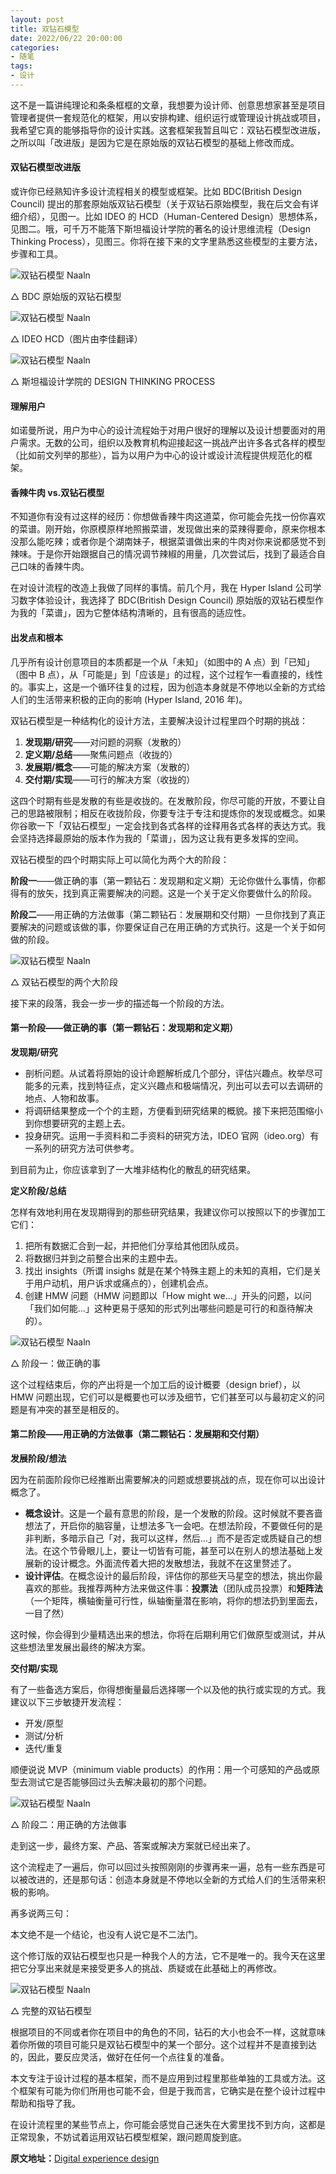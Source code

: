```yaml
---
layout: post
title: 双钻石模型
date: 2022/06/22 20:00:00
categories:
- 随笔
tags:
- 设计
---
```


这不是一篇讲纯理论和条条框框的文章，我想要为设计师、创意思想家甚至是项目管理者提供一套规范化的框架，用以安排构建、组织运行或管理设计挑战或项目，我希望它真的能够指导你的设计实践。这套框架我暂且叫它：双钻石模型改进版，之所以叫「改进版」是因为它是在原始版的双钻石模型的基础上修改而成。

#### 双钻石模型改进版

或许你已经熟知许多设计流程相关的模型或框架。比如 BDC(British Design Council) 提出的那套原始版双钻石模型（关于双钻石原始模型，我在后文会有详细介绍），见图一。比如 IDEO 的 HCD（Human-Centered Design）思想体系，见图二。哦，可千万不能落下斯坦福设计学院的著名的设计思维流程（Design Thinking Process），见图三。你将在接下来的文字里熟悉这些模型的主要方法，步骤和工具。

![双钻石模型 Naaln](https://pics.naaln.com/blog/2022-06-22-174551.png-basicBlog)

△ BDC 原始版的双钻石模型

![双钻石模型 Naaln](https://pics.naaln.com/blog/2022-06-22-486010.png-basicBlog)

△ IDEO HCD（图片由李佳翻译）

![双钻石模型 Naaln](https://pics.naaln.com/blog/2022-06-22-37bb52.png-basicBlog)

△ 斯坦福设计学院的 DESIGN THINKING PROCESS

#### 理解用户

如诺曼所说，用户为中心的设计流程始于对用户很好的理解以及设计想要面对的用户需求。无数的公司，组织以及教育机构迎接起这一挑战产出许多各式各样的模型（比如前文列举的那些），旨为以用户为中心的设计或设计流程提供规范化的框架。

#### 香辣牛肉 vs.双钻石模型

不知道你有没有过这样的经历：你想做香辣牛肉这道菜，你可能会先找一份你喜欢的菜谱。刚开始，你原模原样地照搬菜谱，发现做出来的菜辣得要命，原来你根本没那么能吃辣；或者你是个湖南妹子，根据菜谱做出来的牛肉对你来说都感觉不到辣味。于是你开始跟据自己的情况调节辣椒的用量，几次尝试后，找到了最适合自己口味的香辣牛肉。

在对设计流程的改造上我做了同样的事情。前几个月，我在 Hyper Island 公司学习数字体验设计，我选择了 BDC(British Design Council) 原始版的双钻石模型作为我的「菜谱」，因为它整体结构清晰的，且有很高的适应性。

#### 出发点和根本

几乎所有设计创意项目的本质都是一个从「未知」（如图中的 A 点）到「已知」（图中 B 点），从「可能是」到「应该是」的过程，这个过程乍一看直接的，线性的。事实上，这是一个循环往复的过程，因为创造本身就是不停地以全新的方式给人们的生活带来积极的正向的影响 (Hyper Island, 2016 年)。

双钻石模型是一种结构化的设计方法，主要解决设计过程里四个时期的挑战：

1. **发现期/研究**——对问题的洞察（发散的）
2. **定义期/总结**——聚焦问题点（收拢的）
3. **发展期/概念**——可能的解决方案（发散的）
4. **交付期/实现**——可行的解决方案（收拢的）

这四个时期有些是发散的有些是收拢的。在发散阶段，你尽可能的开放，不要让自己的思路被限制；相反在收拢阶段，你要专注于专注和提炼你的发现或概念。如果你谷歌一下「双钻石模型」一定会找到各式各样的诠释用各式各样的表达方式。我会坚持选择最原始的版本作为我的「菜谱」，因为这让我有更多发挥的空间。

双钻石模型的四个时期实际上可以简化为两个大的阶段：

**阶段一**——做正确的事（第一颗钻石：发现期和定义期）无论你做什么事情，你都得有的放矢，找到真正需要解决的问题。这是一个关于定义你要做什么的阶段。

**阶段二**——用正确的方法做事（第二颗钻石：发展期和交付期）一旦你找到了真正要解决的问题或该做的事，你要保证自己在用正确的方式执行。这是一个关于如何做的阶段。

![双钻石模型 Naaln](https://pics.naaln.com/blog/2022-06-22-5a5591.png-basicBlog)

△ 双钻石模型的两个大阶段

接下来的段落，我会一步一步的描述每一个阶段的方法。

#### 第一阶段——做正确的事（第一颗钻石：发现期和定义期）

**发现期/研究**

- 剖析问题。从试着将原始的设计命题解析成几个部分，评估兴趣点。枚举尽可能多的元素，找到特征点，定义兴趣点和极端情况，列出可以去可以去调研的地点、人物和故事。
- 将调研结果整成一个个的主题，方便看到研究结果的概貌。接下来把范围缩小到你想要研究的主题上去。
- 投身研究。运用一手资料和二手资料的研究方法，IDEO 官网（ideo.org）有一系列的研究方法可供参考。

到目前为止，你应该拿到了一大堆非结构化的散乱的研究结果。

**定义阶段/总结**

怎样有效地利用在发现期得到的那些研究结果，我建议你可以按照以下的步骤加工它们：

1. 把所有数据汇合到一起，并把他们分享给其他团队成员。
2. 将数据归并到之前整合出来的主题中去。
3. 找出 insights（所谓 insighs 就是在某个特殊主题上的未知的真相，它们是关于用户动机，用户诉求或痛点的），创建机会点。
4. 创建 HMW 问题（HMW 问题即以「How might we…」开头的问题，以问「我们如何能…」这种更易于感知的形式列出哪些问题是可行的和亟待解决的）。

![双钻石模型 Naaln](https://pics.naaln.com/blog/2022-06-22-1d8c71.png-basicBlog)

△ 阶段一：做正确的事

这个过程结束后，你的产出将是一个加工后的设计概要（design brief），以 HMW 问题出现，它们可以是概要也可以涉及细节，它们甚至可以与最初定义的问题是有冲突的甚至是相反的。

#### 第二阶段——用正确的方法做事（第二颗钻石：发展期和交付期）

**发展阶段/想法**

因为在前面阶段你已经推断出需要解决的问题或想要挑战的点，现在你可以出设计概念了。

- **概念设计**。这是一个最有意思的阶段，是一个发散的阶段。这时候就不要吝啬想法了，开启你的脑容量，让想法多飞一会吧。在想法阶段，不要做任何的是非判断，多暗示自己「对，我可以这样，然后…」而不是否定或质疑自己的想法。在这个节骨眼儿上，要让一切皆有可能，甚至可以在别人的想法基础上发展新的设计概念。外面流传着大把的发散想法，我就不在这里赘述了。
- **设计评估**。在概念设计的最后阶段，评估你的那些天马星空的想法，挑出你最喜欢的那些。我推荐两种方法来做这件事：**投票法**（团队成员投票）和**矩阵法**（一个矩阵，横轴衡量可行性，纵轴衡量潜在影响，将你的想法扔到里面去，一目了然）

这时候，你会得到少量精选出来的想法，你将在后期利用它们做原型或测试，并从这些想法里发展出最终的解决方案。

**交付期/实现**

有了一些备选方案后，你得想衡量最后选择哪一个以及他的执行或实现的方式。我建议以下三步敏捷开发流程：

- 开发/原型
- 测试/分析
- 迭代/重复

顺便说说 MVP（minimum viable products）的作用：用一个可感知的产品或原型去测试它是否能够回过头去解决最初的那个问题。

![双钻石模型 Naaln](https://pics.naaln.com/blog/2022-06-22-06a4ca.png-basicBlog)

△ 阶段二：用正确的方法做事

走到这一步，最终方案、产品、答案或解决方案就已经出来了。

这个流程走了一遍后，你可以回过头按照刚刚的步骤再来一遍，总有一些东西是可以被改进的，还是那句话：创造本身就是不停地以全新的方式给人们的生活带来积极的影响。

再多说两三句：

本文绝不是一个结论，也没有人说它是不二法门。

这个修订版的双钻石模型也只是一种我个人的方法，它不是唯一的。我今天在这里把它分享出来就是来接受更多人的挑战、质疑或在此基础上的再修改。

![双钻石模型 Naaln](https://pics.naaln.com/blog/2022-06-22-67ffa4.png-basicBlog)

△ 完整的双钻石模型

根据项目的不同或者你在项目中的角色的不同，钻石的大小也会不一样，这就意味着你所做的项目可能只是双钻石模型中的某一个部分。这个过程并不是直接到达的，因此，要反应灵活，做好在任何一个点往复的准备。

本文专注于设计过程的基本框架，而不是应用到过程里那些单独的工具或方法。这个框架有可能为你们所用也可能不会，但是于我而言，它确实是在整个设计过程中帮助和指导了我。

在设计流程里的某些节点上，你可能会感觉自己迷失在大雾里找不到方向，这都是正常现象，不妨试着运用双钻石模型框架，跟问题周旋到底。

**原文地址：**[Digital experience design](https://medium.com/digital-experience-design/how-to-apply-a-design-thinking-hcd-ux-or-any-creative-process-from-scratch-b8786efbf812)
